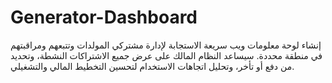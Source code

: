 # Generator-Dashboard
إنشاء لوحة معلومات ويب سريعة الاستجابة لإدارة مشتركي المولدات وتتبعهم ومراقبتهم في منطقة محددة. سيساعد النظام المالك على عرض جميع الاشتراكات النشطة، وتحديد من دفع أو تأخر، وتحليل اتجاهات الاستخدام لتحسين التخطيط المالي والتشغيلي.
